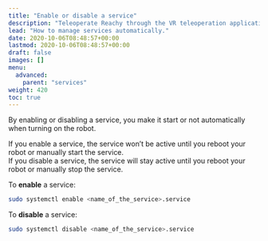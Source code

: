 ```yaml
---
title: "Enable or disable a service"
description: "Teleoperate Reachy through the VR teleoperation application."
lead: "How to manage services automatically."
date: 2020-10-06T08:48:57+00:00
lastmod: 2020-10-06T08:48:57+00:00
draft: false
images: []
menu:
  advanced:
    parent: "services"
weight: 420
toc: true
---
```


By enabling or disabling a service, you make it start or not automatically when turning on the robot.  

If you enable a service, the service won’t be active until you reboot your robot or manually start the service.  
If you disable a service, the service will stay active until you reboot your robot or manually stop the service.  

To **enable** a service:
```bash
sudo systemctl enable <name_of_the_service>.service
```

To **disable** a service:
```bash
sudo systemctl disable <name_of_the_service>.service
```
